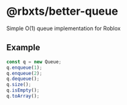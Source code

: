 # @rbxts/better-queue
Simple O(1) queue implementation for Roblox

## Example
```ts
const q = new Queue;
q.enqueue(1);
q.enqueue(2);
q.dequeue();
q.size();
q.isEmpty();
q.toArray();
```